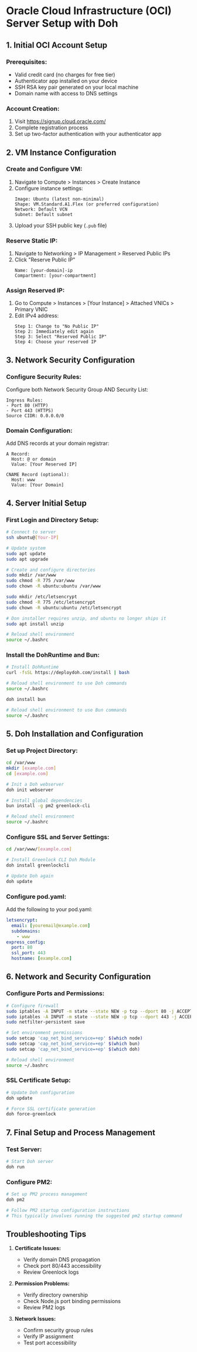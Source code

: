 # Oracle Cloud Infrastructure (OCI) Server Setup with Doh

## 1. Initial OCI Account Setup

### Prerequisites:
- Valid credit card (no charges for free tier)
- Authenticator app installed on your device
- SSH RSA key pair generated on your local machine
- Domain name with access to DNS settings

### Account Creation:
1. Visit https://signup.cloud.oracle.com/
2. Complete registration process
3. Set up two-factor authentication with your authenticator app

## 2. VM Instance Configuration

### Create and Configure VM:
1. Navigate to Compute > Instances > Create Instance
2. Configure instance settings:
   ```
   Image: Ubuntu (latest non-minimal)
   Shape: VM.Standard.A1.Flex (or preferred configuration)
   Network: Default VCN
   Subnet: Default subnet
   ```
3. Upload your SSH public key (`.pub` file)

### Reserve Static IP:
1. Navigate to Networking > IP Management > Reserved Public IPs
2. Click "Reserve Public IP"
   ```
   Name: [your-domain]-ip
   Compartment: [your-compartment]
   ```

### Assign Reserved IP:
1. Go to Compute > Instances > [Your Instance] > Attached VNICs > Primary VNIC
2. Edit IPv4 address:
   ```
   Step 1: Change to "No Public IP"
   Step 2: Immediately edit again
   Step 3: Select "Reserved Public IP"
   Step 4: Choose your reserved IP
   ```

## 3. Network Security Configuration

### Configure Security Rules:
Configure both Network Security Group AND Security List:
```
Ingress Rules:
- Port 80 (HTTP)
- Port 443 (HTTPS)
Source CIDR: 0.0.0.0/0
```

### Domain Configuration:
Add DNS records at your domain registrar:
```
A Record:
  Host: @ or domain
  Value: [Your Reserved IP]

CNAME Record (optional):
  Host: www
  Value: [Your Domain]
```

## 4. Server Initial Setup

### First Login and Directory Setup:
```bash
# Connect to server
ssh ubuntu@[Your-IP]

# Update system
sudo apt update
sudo apt upgrade

# Create and configure directories
sudo mkdir /var/www
sudo chmod -R 775 /var/www
sudo chown -R ubuntu:ubuntu /var/www

sudo mkdir /etc/letsencrypt
sudo chmod -R 775 /etc/letsencrypt
sudo chown -R ubuntu:ubuntu /etc/letsencrypt

# Don installer requires unzip, and ubuntu no longer ships it
sudo apt install unzip

# Reload shell environment
source ~/.bashrc
```

### Install the DohRuntime and Bun:
```bash
# Install DohRuntime
curl -fsSL https://deploydoh.com/install | bash

# Reload shell environment to use Doh commands
source ~/.bashrc

doh install bun

# Reload shell environment to use Bun commands
source ~/.bashrc
```

## 5. Doh Installation and Configuration

### Set up Project Directory:
```bash
cd /var/www
mkdir [example.com]
cd [example.com]

# Init a Doh webserver
doh init webserver

# Install global dependencies
bun install -g pm2 greenlock-cli

# Reload shell environment
source ~/.bashrc
```

### Configure SSL and Server Settings:
```bash
cd /var/www/[example.com]

# Install Greenlock CLI Doh Module
doh install greenlockcli

# Update Doh again
doh update
```

### Configure pod.yaml:
Add the following to your pod.yaml:
```yaml
letsencrypt:
  email: [youremail@example.com]
  subdomains:
    - www
express_config:
  port: 80
  ssl_port: 443
  hostname: [example.com]
```

## 6. Network and Security Configuration

### Configure Ports and Permissions:
```bash
# Configure firewall
sudo iptables -A INPUT -m state --state NEW -p tcp --dport 80 -j ACCEPT
sudo iptables -A INPUT -m state --state NEW -p tcp --dport 443 -j ACCEPT
sudo netfilter-persistent save

# Set environment permissions
sudo setcap 'cap_net_bind_service=+ep' $(which node)
sudo setcap 'cap_net_bind_service=+ep' $(which bun)
sudo setcap 'cap_net_bind_service=+ep' $(which doh)

# Reload shell environment
source ~/.bashrc
```

### SSL Certificate Setup:
```bash
# Update Doh configuration
doh update

# Force SSL certificate generation
doh force-greenlock
```

## 7. Final Setup and Process Management

### Test Server:
```bash
# Start Doh server
doh run
```

### Configure PM2:
```bash
# Set up PM2 process management
doh pm2

# Follow PM2 startup configuration instructions
# This typically involves running the suggested pm2 startup command
```

## Troubleshooting Tips

1. **Certificate Issues:**
   - Verify domain DNS propagation
   - Check port 80/443 accessibility
   - Review Greenlock logs

2. **Permission Problems:**
   - Verify directory ownership
   - Check Node.js port binding permissions
   - Review PM2 logs

3. **Network Issues:**
   - Confirm security group rules
   - Verify IP assignment
   - Test port accessibility
